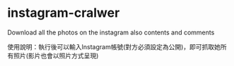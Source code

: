 # instagram-cralwer
Download all the photos on the instagram also contents and comments

使用說明：執行後可以輸入Instagram帳號(對方必須設定為公開)，即可抓取她所有照片(影片也會以照片方式呈現)

